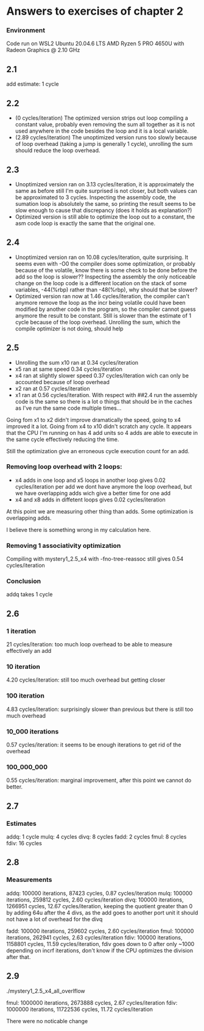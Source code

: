 # Answers to exercises of chapter 2
### Environment
Code run on WSL2 Ubuntu 20.04.6 LTS
AMD Ryzen 5 PRO 4650U with Radeon Graphics @ 2.10 GHz

## 2.1 
add estimate: 1 cycle

## 2.2
- (0 cycles/iteration) The optimized version strips out loop compiling a constant value, 
probably even removing the sum all together as it is not used anywhere in the code besides the loop 
and it is a local variable.
- (2.89 cycles/iteration) The unoptimized version runs too slowly because of loop overhead 
(taking a jump is generally 1 cycle),
unrolling the sum should reduce the loop overhead.

## 2.3
- Unoptimized version ran on 3.13 cycles/iteration, it is approximately the same as before
still I'm quite surprised is not closer, but both values can be approximated to 3 cycles.
Inspecting the assembly code, the sumation loop is absolutely the same, 
so printing the result seems to be slow enough to cause that discrepancy (does it holds as explanation?)
- Optimized version is still able to optimize the loop out to a constant, the asm code loop
is exactly the same that the original one.

## 2.4
- Unoptimized version ran on 10.08 cycles/iteration, quite surprising.
It seems even with -O0 the compiler does some optimization, or probably because
of the volatile, know there is some check to be done before the add so the loop is slower??
Inspecting the assembly the only noticeable change on the loop code is a different location on the stack of some variables, -44(%rbp) rather than -48(%rbp), why should that be slower?
- Optimized version ran now at 1.46 cycles/iteration, the compiler can't anymore
remove the loop as the incr being volatile could have been modified by another 
code in the program, so the compiler cannot guess anymore the result to be constant.
Still is slower than the estimate of 1 cycle because of the loop overhead.
Unrolling the sum, which the compile optimizer is not doing, should help

## 2.5
- Unrolling the sum x10 ran at 0.34 cycles/iteration
- x5 ran at same speed 0.34 cycles/iteration
- x4 ran at slightly slower speed 0.37 cycles/iteration wich can only be accounted
because of loop overhead
- x2 ran at 0.57 cycles/iteration
- x1 ran at 0.56 cycles/iteration. With respect with ##2.4 run the assembly code is the same
so there is a lot o things that should be in the caches as I've run the same code multiple times...

Going fom x1 to x2 didn't improve dramatically the speed, going to x4 improved it a lot.
Going from x4 to x10 didn't scratch any cycle.
It appears that the CPU I'm running on has 4 add units so 4 adds are able to execute
in the same cycle effectively reducing the time.

Still the optimization give an erroneous cycle execution count for an add.

### Removing loop overhead with 2 loops: 
- x4 adds in one loop and x5 loops in another loop gives 0.02 cycles/iteration per add
we dont have anymore the loop overhead, but we have overlapping adds wich give a
better time for one add
- x4 and x8 adds in diffetent loops gives 0.02 cycles/iteration

At this point we are measuring other thing than adds.
Some optimization is overlapping adds.

I believe there is something wrong in my calculation here.

### Removing 1 associativity optimization
Compiling with mystery1_2.5_x4 with -fno-tree-reassoc still gives 0.54 cycles/iteration

### Conclusion
addq takes 1 cycle

## 2.6
### 1 iteration
21 cycles/iteration: too much loop overhead to be able to measure effectively an add

### 10 iteration
4.20 cycles/iteration: still too much overhead but getting closer

### 100 iteration
4.83 cycles/iteration: surprisingly slower than previous but there is still too much overhead

### 10_000 iterations
0.57 cycles/iteration: it seems to be enough iterations to get rid of the overhead

### 100_000_000
0.55 cycles/iteration: marginal improvement, after this point we cannot do better.

## 2.7
### Estimates
addq: 1 cycle
mulq: 4 cycles
divq: 8 cycles
fadd: 2 cycles
fmul: 8 cycles
fdiv: 16 cycles

## 2.8

### Measurements
addq: 100000 iterations, 87423 cycles, 0.87 cycles/iteration
mulq: 100000 iterations, 259812 cycles, 2.60 cycles/iteration
divq: 100000 iterations, 1266951 cycles, 12.67 cycles/iteration, keeping the quotient greater than 0 by adding 64u after the 4 divs, as the add goes to another port unit it should not have a lot of overhead for the divq

fadd: 100000 iterations, 259602 cycles, 2.60 cycles/iteration
fmul: 100000 iterations, 262941 cycles, 2.63 cycles/iteration
fdiv: 100000 iterations, 1158801 cycles, 11.59 cycles/iteration, fdiv goes down to 0 after only ~1000 depending on incrf iterations, don't know if the CPU optimizes the division after that.

## 2.9
./mystery1_2.5_x4_all_overlflow

fmul: 1000000 iterations, 2673888 cycles, 2.67 cycles/iteration
fdiv: 1000000 iterations, 11722536 cycles, 11.72 cycles/iteration

There were no noticable change